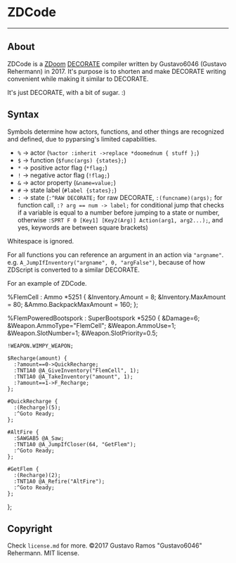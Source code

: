 # ZDCode
----
## About
ZDCode is a [ZDoom](http://zdoom.org) [DECORATE](https://zdoom.org/wiki/DECORATE_format_specifications)
compiler written by Gustavo6046 (Gustavo Rehermann) in 2017. It's purpose is to
shorten and make DECORATE writing convenient while making it similar to DECORATE.

It's just DECORATE, with a bit of sugar. :)

## Syntax

Symbols determine how actors, functions, and other things are recognized and
defined, due to pyparsing's limited capabilities.

* `%`    -> actor (`%actor :inherit ->replace *doomednum { stuff };`)
* `$`    -> function (`$func(args) {states};`)
* `*`    -> positive actor flag (`*flag;`)
* `!`    -> negative actor flag (`!flag;`)
* `&`    -> actor property (`&name=value;`)
* `#`    -> state label (`#label {states};`)
* `:`    -> state (`:^RAW DECORATE;` for raw DECORATE, `:(funcname)(args);`
for function call, `:? arg == num -> label;` for conditional jump that
checks if a variable is equal to a number before jumping to a state or
number, otherwise `:SPRT F 0 [Key1] [Key2(Arg)] Action(arg1, arg2...);`,
and yes, keywords are between square brackets)

Whitespace is ignored.

For all functions you can reference an argument in an action via `"argname"`. e.g.
`A_JumpIfInventory("argname", 0, "argFalse")`, because of how ZDScript is converted
to a similar DECORATE.

For an example of ZDCode.

  %FlemCell : Ammo *5251 {
    &Inventory.Amount = 8;
    &Inventory.MaxAmount = 80;
    &Ammo.BackpackMaxAmount = 160;
  };

  %FlemPoweredBootspork : SuperBootspork *5250 {
    &Damage=6;
    &Weapon.AmmoType="FlemCell";
    &Weapon.AmmoUse=1;
    &Weapon.SlotNumber=1;
    &Weapon.SlotPriority=0.5;

    !WEAPON.WIMPY_WEAPON;

    $Recharge(amount) {
      :?amount==0->QuickRecharge;
      :TNT1A0 @A_GiveInventory("FlemCell", 1);
      :TNT1A0 @A_TakeInventory("amount", 1);
      :?amount==1->F_Recharge;
    };

    #QuickRecharge {
      :(Recharge)(5);
      :^Goto Ready;
    };

    #AltFire {
      :SAWGAB5 @A_Saw;
      :TNT1A0 @A_JumpIfCloser(64, "GetFlem");
      :^Goto Ready;
    };

    #GetFlem {
      :(Recharge)(2);
      :TNT1A0 @A_Refire("AltFire");
      :^Goto Ready;
    };
  };

## Copyright
Check `license.md` for more.
©2017 Gustavo Ramos "Gustavo6046" Rehermann. MIT license.
